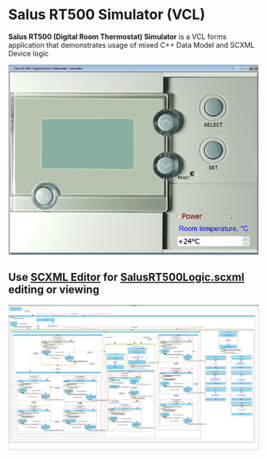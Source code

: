 # Salus RT500 Simulator (VCL)
**Salus RT500 (Digital Room Thermostat) Simulator** is a VCL forms application that demonstrates usage of mixed C++ Data Model and SCXML Device logic

![AppPreview](https://github.com/alexzhornyak/Salus-RT500-Simulator/blob/master/Images/SalusPreview.gif)

## Use [SCXML Editor](https://github.com/alexzhornyak/ScxmlEditor-Tutorial) for [SalusRT500Logic.scxml](https://github.com/alexzhornyak/UscxmlCLib/blob/master/Examples/StateCharts/SalusRT500Logic.scxml) editing or viewing

![SalusLogicLua](https://github.com/alexzhornyak/UscxmlCLib/blob/master/Examples/Images/SalusRT500LogicLua.png)
